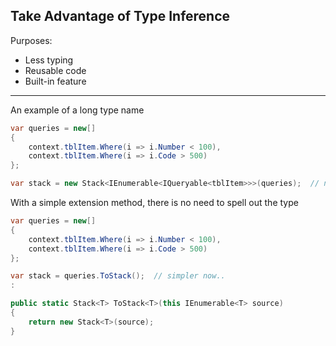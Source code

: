 ## Take Advantage of Type Inference 

Purposes:
* Less typing
* Reusable code
* Built-in feature

-----

An example of a long type name
``` csharp
var queries = new[]
{
    context.tblItem.Where(i => i.Number < 100),
    context.tblItem.Where(i => i.Code > 500)
};

var stack = new Stack<IEnumerable<IQueryable<tblItem>>>(queries);  // need to specify the type..
```

With a simple extension method, there is no need to spell out the type
``` csharp
var queries = new[]
{
    context.tblItem.Where(i => i.Number < 100),
    context.tblItem.Where(i => i.Code > 500)
};

var stack = queries.ToStack();  // simpler now..
:

public static Stack<T> ToStack<T>(this IEnumerable<T> source)
{
    return new Stack<T>(source);
} 
```
